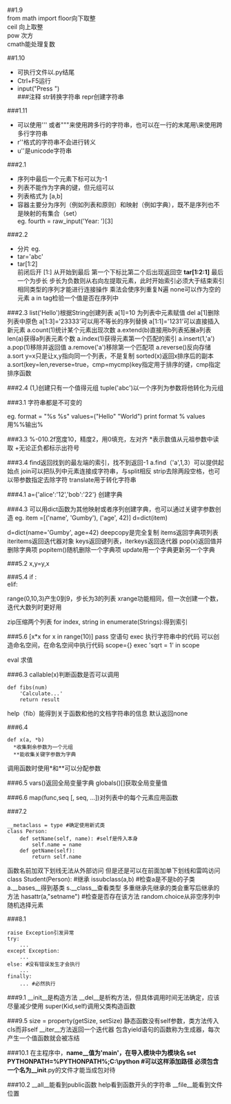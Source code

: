 ##1.9  
	from math import floor向下取整  
	ceil 向上取整  
	pow 次方  
	cmath能处理复数  

##1.10
* 可执行文件以.py结尾  
* Ctrl+F5运行  
* input("Press <enter>")  
###注释
str转换字符串 repr创建字符串

###1.11
* 可以使用''' 或者"""来使用跨多行的字符串，也可以在一行的末尾用\来使用跨多行字符串  
* r''格式的字符串不会进行转义  
* u''是unicode字符串  

###2.1
* 序列中最后一个元素下标可以为-1  
* 列表不能作为字典的键，但元组可以  
* 列表格式为 [a,b]  
* 容器主要分为序列（例如列表和原则）和映射（例如字典），既不是序列也不是映射的有集合（set）  
eg.  fourth = raw_input('Year: ')[3]

###2.2
* 分片 eg.
* tar='abc'
* tar[1:2]  
前闭后开
[1:]
从开始到最后
第一个下标比第二个后出现返回空
**tar[1:2:1]**
最后一个为步长
步长为负数则从右向左提取元素，此时开始索引必须大于结束索引
相同类型的序列才能进行连接操作
乘法会使序列重复N遍
none可以作为空的元素
a in tag检验一个值是否在序列中

###2.3
list('Hello')根据String创建列表
a[1]=10
为列表中元素赋值
del a[1]删除列表中原色
a[1:3]='23333'可以用不等长的序列替换
a[1:1]='1231'可以直接插入新元素
a.count(1)统计某个元素出现次数
a.extend(b)直接用b列表拓展a列表
len(a)获得a列表元素个数
a.index(1)获得元素第一个匹配的索引
a.insert(1,'a')
a.pop(1)移除并返回值
a.remove('a')移除第一个匹配项
a.reverse()反向存储
a.sort
y=x只是让x,y指向同一个列表，不是复制
sorted(x)返回x排序后的副本
a.sort(key=len,reverse=true，cmp=mycmp)key指定用于排序的键，cmp指定排序函数

###2.4
(1,)创建只有一个值得元组
tuple('abc')以一个序列为参数将他转化为元组

###3.1
字符串都是不可变的

eg.
format = "%s %s"
values=("Hello" "World")
print format % values
用%%输出%

###3.3
%-010.2f宽度10，精度2，用0填充，左对齐
*表示数值从元祖参数中读取
+无论正负都标示出符号

###3.4
find返回找到的最左端的索引，找不到返回-1
a.find（'a',1,3）可以提供起始点
join可以把队列中元素连接成字符串，与split相反
strip去除两段空格，也可以带参数指定去除字符
translate用于转化字符串

###4.1
a={'alice':'12','bob':'22'}
创建字典

###4.3
可以用dict函数为其他映射或者序列创建字典，也可以通过关键字参数创造
eg.
item =[('name', 'Gumby'), ('age', 42)]
d=dict(item)

d=dict(name='Gumby', age=42)
deepcopy是完全复制
items返回字典项列表
iteritems返回迭代器对象
keys返回键列表，iterkeys返回迭代器
pop(x)返回值并删除字典项
popitem()随机删除一个字典项
update用一个字典更新另一个字典

###5.2
x,y=y,x

###5.4
if  :    
elif:

range(0,10,3)产生0到9，步长为3的列表
xrange功能相同，但一次创建一个数，迭代大数列时更好用

zip压缩两个列表
for index, string in enumerate(Strings):得到索引

###5.6
[x*x for x in range(10)]
pass 空语句
exec 执行字符串中的代码
可以创造命名空间，在命名空间中执行代码
scope={}
exec 'sqrt = 1' in scope

eval 求值

###6.3
callable(x)判断函数是否可以调用
```
def fibs(num)
    'Calculate...'
    return result
```
help（fib）能得到关于函数和他的文档字符串的信息
默认返回none

###6.4
```
def x(a, *b)
  *收集剩余参数为一个元组
  **能收集关键字参数为字典
```
调用函数时使用*和**可以分配参数

###6.5
vars()返回全局变量字典
globals()[]获取全局变量值

###6.6
map(func,seq [, seq, ...])对列表中的每个元素应用函数

###7.2
```
__metaclass = type #确定使用新式类
class Person:
    def setName(self, name): #self是传入本身
        self.name = name
    def getName(self):
        return self.name
```
函数名前加双下划线无法从外部访问
但是还是可以在前面加单下划线和雷鸣访问
class Student(Person): #继承
issubclass(a,b) #检查a是不是b的子类
a.__bases__得到基类
s.__class__查看类型
多重继承先继承的类会重写后继承的方法
hasattr(a,"setname") #检查是否存在该方法
random.choice从非空序列中随机选择元素

###8.1
```
raise Exception引发异常
try:
    ...
except Exception:
    ...
else: #没有错误发生才会执行
    ...
finally:
    ... #必然执行
```

###9.1
__init__是构造方法
__del__是析构方法，但具体调用时间无法确定，应该尽量减少使用
super(Kid,self)调用父类构造函数

###9.5
size = property(getSize, setSize)
静态函数没有self参数，类方法传入cls而非self
__iter__方法返回一个迭代器
包含yield语句的函数称为生成器，每次产生一个值函数就会被冻结

###10.1
在主程序中，__name__值为'__main__'，在导入模块中为模块名
set PYTHONPATH=%PYTHONPATH%;C:\python  #可以这样添加路径
必须包含一个名为__init__.py的文件才能当成包对待

###10.2
__all__能看到public函数
help看到函数开头的字符串
__file__能看到文件位置


